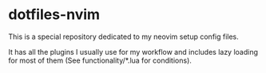 # dotfiles-nvim

This is a special repository dedicated to my neovim setup config files. 


It has all the plugins I usually use for my workflow and includes lazy loading
for most of them (See functionality/\*.lua for conditions).


